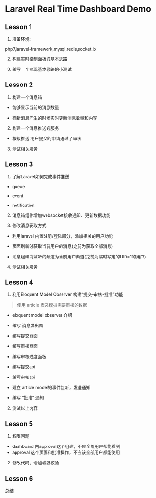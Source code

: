 # Laravel Real Time Dashboard Demo

## Lesson 1

1. 准备环境:

php7,laravel-framework,mysql,redis,socket.io

2. 构建实时控制面板的基本思路


3. 编写一个实现基本思路的小测试


## Lesson 2

1. 构建一个消息箱

- 能够显示当前的消息数量

- 有新消息产生的时候实时更新消息数量和内容

2. 构建一个消息推送的服务

- 模拟推送:用户提交的申请通过了审核

3. 测试相关服务

## Lesson 3

1. 了解Laravel如何完成事件推送

- queue

- event

- notification

2. 消息箱组件增加websocket接收通知、更新数据功能

3. 修改消息获取方式

- 利用laravel 内置注册/登陆部分，添加相关的用户功能

- 页面刷新时获取当前用户的消息(之前为获取全部消息)

- 消息组建内监听的频道为当前用户频道(之前为临时写定的UID=1的用户)

4. 测试相关服务

## Lesson 4

1. 利用Eloquent Model Observer 构建“提交-审核-批准”功能

> 使用 article 表来模拟需要审核的数据

- eloquent model observer 介绍

- 编写 消息弹出窗

- 编写提交页面

- 编写审核页面

- 编写审核进度面板

- 编写提交api

- 编写审核api

- 建立 article model的事件监听，发送通知

- 编写 “批准” 通知


2. 测试以上内容

## Lesson 5

1. 权限问题

- dashboard 内approval这个组建，不应全部用户都能看到
- approval 这个页面和批准操作，不应该全部用户都能使用


2. 修改代码，增加权限校验


## Lesson 6

总结